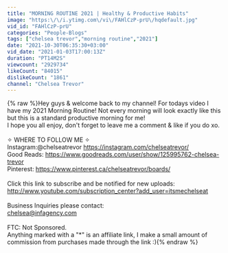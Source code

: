 ```yaml
---
title: "MORNING ROUTINE 2021 | Healthy & Productive Habits"
image: "https:\/\/i.ytimg.com\/vi\/FAHlCzP-prU\/hqdefault.jpg"
vid_id: "FAHlCzP-prU"
categories: "People-Blogs"
tags: ["chelsea trevor","morning routine","2021"]
date: "2021-10-30T06:35:30+03:00"
vid_date: "2021-01-03T17:00:13Z"
duration: "PT14M2S"
viewcount: "2929734"
likeCount: "84015"
dislikeCount: "1861"
channel: "Chelsea Trevor"
---
```

{% raw %}Hey guys &amp; welcome back to my channel! For todays video I have my 2021 Morning Routine! Not every morning will look exactly like this but this is a standard productive morning for me!<br />I hope you all enjoy, don't forget to leave me a comment &amp; like if you do xo.<br /><br />✧ WHERE TO FOLLOW ME ✧<br />Instagram:@chelseatrevor  <a rel="nofollow" target="blank" href="https://instagram.com/chelseatrevor/">https://instagram.com/chelseatrevor/</a><br />Good Reads: <a rel="nofollow" target="blank" href="https://www.goodreads.com/user/show/125995762-chelsea-trevor">https://www.goodreads.com/user/show/125995762-chelsea-trevor</a><br />Pinterest: <a rel="nofollow" target="blank" href="https://www.pinterest.ca/chelseatrevor/boards/">https://www.pinterest.ca/chelseatrevor/boards/</a><br /><br />Click this link to subscribe and be notified for new uploads:<br /><a rel="nofollow" target="blank" href="http://www.youtube.com/subscription_center?add_user=itsmechelseat">http://www.youtube.com/subscription_center?add_user=itsmechelseat</a><br /><br />Business Inquiries please contact: <br />chelsea@infagency.com<br /><br />FTC: Not Sponsored.<br />Anything marked with a &quot;*&quot; is an affiliate link, I make a small amount of commission from purchases made through the link :){% endraw %}
